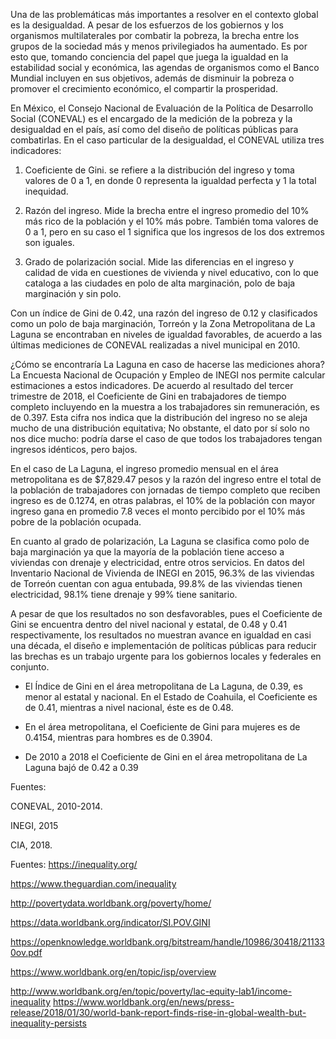 
Una de las problemáticas más importantes a resolver en el contexto global es la desigualdad. A pesar de los esfuerzos de los gobiernos y los organismos multilaterales por combatir la pobreza, la brecha entre los grupos de la sociedad más y menos privilegiados ha aumentado. Es por esto que, tomando conciencia del papel que juega la igualdad en la estabilidad social y económica, las agendas de organismos como el Banco Mundial incluyen en sus objetivos, además de disminuir la pobreza o promover el crecimiento económico, el compartir la prosperidad.

En México, el Consejo Nacional de Evaluación de la Política de Desarrollo Social (CONEVAL) es el encargado de la medición de la pobreza y la desigualdad en el país, así como del diseño de políticas públicas para combatirlas. En el caso particular de la desigualdad, el CONEVAL utiliza tres indicadores:

1) Coeficiente de Gini. se refiere a la distribución del ingreso y toma valores de 0 a 1, en donde 0 representa la igualdad perfecta y 1 la total inequidad.

2) Razón del ingreso. Mide la brecha entre el ingreso promedio del 10% más rico de la población y el 10% más pobre. También toma valores de 0 a 1, pero en su caso el 1 significa que los ingresos de los dos extremos son iguales.

3) Grado de polarización social. Mide las diferencias en el ingreso y calidad de vida en cuestiones de vivienda y nivel educativo, con lo que cataloga a las ciudades en polo de alta marginación, polo de baja marginación y sin polo.

Con un índice de Gini de 0.42, una razón del ingreso de 0.12 y clasificados como un polo de baja marginación, Torreón y la Zona Metropolitana de La Laguna se encontraban en niveles de igualdad favorables, de acuerdo a las últimas mediciones de CONEVAL realizadas a nivel municipal en 2010.

¿Cómo se encontraría La Laguna en caso de hacerse las mediciones ahora? La Encuesta Nacional de Ocupación y Empleo de INEGI nos permite calcular estimaciones a estos indicadores. De acuerdo al resultado del tercer trimestre de 2018, el Coeficiente de Gini en trabajadores de tiempo completo incluyendo en la muestra a los trabajadores sin remuneración, es de 0.397. Esta cifra nos indica que la distribución del ingreso no se aleja mucho de una distribución equitativa; No obstante, el dato por sí solo no nos dice mucho: podría darse el caso de que todos los trabajadores tengan ingresos idénticos, pero bajos.

En el caso de La Laguna, el ingreso promedio mensual en el área metropolitana es de $7,829.47 pesos y la razón del ingreso entre el total de la población de trabajadores con jornadas de tiempo completo que reciben ingreso es de 0.1274, en otras palabras, el 10% de la población con mayor ingreso gana en promedio 7.8 veces el monto percibido por el 10% más pobre de la población ocupada.

En cuanto al grado de polarización, La Laguna se clasifica como polo de baja marginación ya que la mayoría de la población tiene acceso a viviendas con drenaje y electricidad, entre otros servicios. En datos del Inventario Nacional de Vivienda de INEGI en 2015, 96.3% de las viviendas de Torreón cuentan con agua entubada, 99.8% de las viviendas tienen electricidad, 98.1% tiene drenaje y 99% tiene sanitario.

A pesar de que los resultados no son desfavorables, pues el Coeficiente de Gini se encuentra dentro del nivel nacional y estatal, de 0.48 y 0.41 respectivamente, los resultados no muestran avance en igualdad en casi una década, el diseño e implementación de políticas públicas para reducir las brechas es un trabajo urgente para los gobiernos locales y federales en conjunto.



* El Índice de Gini en el área metropolitana de La Laguna, de 0.39, es menor al estatal y nacional. En el Estado de Coahuila, el Coeficiente es de 0.41, mientras a nivel nacional, éste es de 0.48.

* En el área metropolitana, el Coeficiente de Gini para mujeres es de 0.4154, mientras para hombres es de 0.3904.

* De 2010 a 2018 el Coeficiente de Gini en el área metropolitana de La Laguna bajó de 0.42 a 0.39

Fuentes:

CONEVAL, 2010-2014.

INEGI, 2015

CIA, 2018.

Fuentes: https://inequality.org/

 https://www.theguardian.com/inequality

 http://povertydata.worldbank.org/poverty/home/

 https://data.worldbank.org/indicator/SI.POV.GINI

 https://openknowledge.worldbank.org/bitstream/handle/10986/30418/211330ov.pdf

 https://www.worldbank.org/en/topic/isp/overview

 http://www.worldbank.org/en/topic/poverty/lac-equity-lab1/income-inequality https://www.worldbank.org/en/news/press-release/2018/01/30/world-bank-report-finds-rise-in-global-wealth-but-inequality-persists
